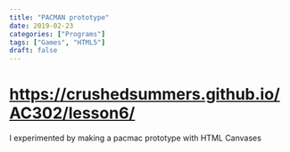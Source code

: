 ```yaml
---
title: "PACMAN prototype"
date: 2019-02-23
categories: ["Programs"]
tags: ["Games", "HTML5"]
draft: false
---
```


# https://crushedsummers.github.io/AC302/lesson6/

I experimented by making a pacmac prototype with HTML Canvases
